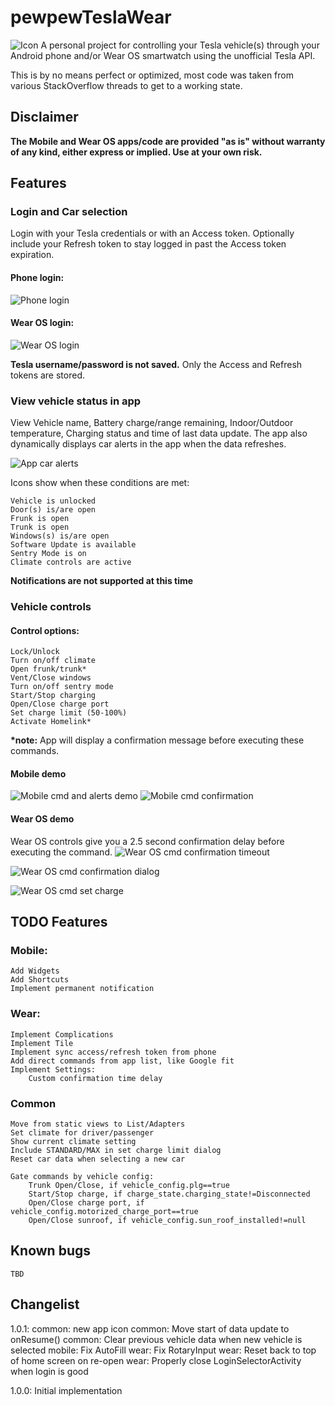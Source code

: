 # pewpewTeslaWear
![Icon](/wear/src/main/res/mipmap-xhdpi/pptw_launcher_icon.png)
A personal project for controlling your Tesla vehicle(s) through your Android phone and/or Wear OS smartwatch using the unofficial Tesla API.

This is by no means perfect or optimized, most code was taken from various StackOverflow threads to get to a working state. 

## Disclaimer
<b>The Mobile and Wear OS apps/code are provided "as is" without warranty of any kind, either express or implied. Use at your own risk.</b>

## Features
### Login and Car selection
Login with your Tesla credentials or with an Access token. Optionally include your Refresh token to stay logged in past the Access token expiration.
#### Phone login:
![Phone login](/github_images/mobile_login.gif)

#### Wear OS login:
![Wear OS login](/github_images/wear_login.gif)

<b>Tesla username/password is not saved.</b> Only the Access and Refresh tokens are stored.

### View vehicle status in app
View Vehicle name, Battery charge/range remaining, Indoor/Outdoor temperature, Charging status and time of last data update.
The app also dynamically displays car alerts in the app when the data refreshes.

![App car alerts](/github_images/full_car_alerts.png)

Icons show when these conditions are met:

	Vehicle is unlocked
	Door(s) is/are open
	Frunk is open
	Trunk is open
	Windows(s) is/are open
	Software Update is available
	Sentry Mode is on
	Climate controls are active

<b>Notifications are not supported at this time</b>

### Vehicle controls
#### Control options:
	Lock/Unlock 
	Turn on/off climate
	Open frunk/trunk*
	Vent/Close windows
	Turn on/off sentry mode
	Start/Stop charging
	Open/Close charge port
	Set charge limit (50-100%)
	Activate Homelink*

<b>*note:</b> App will display a confirmation message before executing these commands.

#### Mobile demo
![Mobile cmd and alerts demo](/github_images/mobile_cmd_and_car_alerts.gif) ![Mobile cmd confirmation](/github_images/mobile_cmd_confirmation.gif)

#### Wear OS demo
Wear OS controls give you a 2.5 second confirmation delay before executing the command.
![Wear OS cmd confirmation timeout](/github_images/wear_cmd_timeout.gif)

![Wear OS cmd confirmation dialog](/github_images/wear_cmd_confirmation.gif)

![Wear OS cmd set charge](/github_images/wear_cmd_charge_limit.gif)

## TODO Features
### Mobile:
	Add Widgets
	Add Shortcuts
	Implement permanent notification

### Wear:
	Implement Complications
	Implement Tile
	Implement sync access/refresh token from phone
	Add direct commands from app list, like Google fit
	Implement Settings:
		Custom confirmation time delay 
		
### Common
    Move from static views to List/Adapters
	Set climate for driver/passenger
	Show current climate setting 
	Include STANDARD/MAX in set charge limit dialog
	Reset car data when selecting a new car

	Gate commands by vehicle config:
		Trunk Open/Close, if vehicle_config.plg==true
		Start/Stop charge, if charge_state.charging_state!=Disconnected
		Open/Close charge port, if vehicle_config.motorized_charge_port==true
		Open/Close sunroof, if vehicle_config.sun_roof_installed!=null

## Known bugs
    TBD

## Changelist
1.0.1:
    common: new app icon
    common: Move start of data update to onResume()
    common: Clear previous vehicle data when new vehicle is selected
    mobile: Fix AutoFill
    wear: Fix RotaryInput
    wear: Reset back to top of home screen on re-open
    wear: Properly close LoginSelectorActivity when login is good

1.0.0:
	Initial implementation
